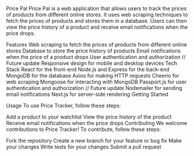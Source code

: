 Price Pal
Price Pal is a web application that allows users to track the prices of products from different online stores. It uses web scraping techniques to fetch the prices of products and stores them in a database. Users can then view the price history of a product and receive email notifications when the price drops.

Features
Web scraping to fetch the prices of products from different online stores
Database to store the price history of products
Email notifications when the price of a product drops
User authentication and authorization // Future update
Responsive design for mobile and desktop devices
Tech Stack
React for the front-end
Node.js and Express for the back-end
MongoDB for the database
Axios for making HTTP requests
Cheerio for web scraping
Mongoose for interacting with MongoDB
Passport.js for user authentication and authorization // Future update
Nodemailer for sending email notifications
Next.js for server-side rendering
Getting Started

Usage
To use Price Tracker, follow these steps:

Add a product to your watchlist
View the price history of the product
Receive email notifications when the price drops
Contributing
We welcome contributions to Price Tracker! To contribute, follow these steps:

Fork the repository
Create a new branch for your feature or bug fix
Make your changes
Write tests for your changes
Submit a pull request